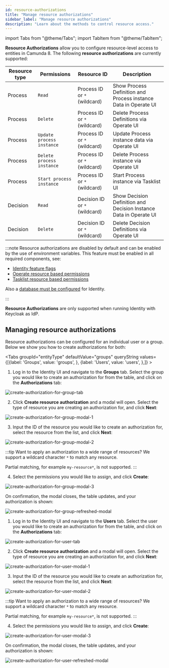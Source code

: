 ```yaml
---
id: resource-authorizations
title: "Manage resource authorizations"
sidebar_label: "Manage resource authorizations"
description: "Learn about the methods to control resource access."
---
```


import Tabs from "@theme/Tabs";
import TabItem from "@theme/TabItem";

**Resource Authorizations** allow you to configure resource-level access to entities in Camunda 8. The following **resource authorizations** are currently supported:

| Resource type | Permissions               | Resource ID                   | Description                                                       |
| ------------- | ------------------------- | ----------------------------- | ----------------------------------------------------------------- |
| Process       | `Read`                    | Process ID or `*` (wildcard)  | Show Process Definition and Process instance Data in Operate UI   |
| Process       | `Delete`                  | Process ID or `*` (wildcard)  | Delete Process Definitions via Operate UI                         |
| Process       | `Update process instance` | Process ID or `*` (wildcard)  | Update Process instance data via Operate UI                       |
| Process       | `Delete process instance` | Process ID or `*` (wildcard)  | Delete Process instance via Operate UI                            |
| Process       | `Start process instance`  | Process ID or `*` (wildcard)  | Start Process instance via Tasklist UI                            |
| Decision      | `Read`                    | Decision ID or `*` (wildcard) | Show Decision Definition and Decision Instance Data in Operate UI |
| Decision      | `Delete`                  | Decision ID or `*` (wildcard) | Delete Decision Definitions via Operate UI                        |

:::note
Resource authorizations are disabled by default and can be enabled by the use of environment variables. This feature must be enabled in all required components, see:

- [Identity feature flags](/self-managed/identity/miscellaneous/configuration-variables.md#feature-flags)
- [Operate resource based permissions](/self-managed/operate-deployment/operate-authentication.md#resource-based-permissions)
- [Tasklist resource based permissions](/self-managed/tasklist-deployment/tasklist-authentication.md#resource-based-permissions)

Also a [database must be configured](/self-managed/identity/miscellaneous/configuration-variables.md#database-configuration) for Identity.

:::

**Resource Authorizations** are only supported when running Identity with Keycloak as IdP.

## Managing resource authorizations

Resource authorizations can be configured for an individual user or a group. Below we show you how to create authorizations
for both:

<Tabs groupId="entityType" defaultValue="groups" queryString values={[{label: 'Groups', value: 'groups', }, {label: 'Users', value: 'users', },]} >
<TabItem value="groups">

1. Log in to the Identity UI and navigate to the **Groups** tab. Select the group you would like to create an authorization for from the table, and click on the **Authorizations** tab:

![create-authorization-for-group-tab](../img/create-authorization-for-group-tab.png)

2. Click **Create resource authorization** and a modal will open. Select the type of resource you are creating an authorization for, and click **Next**:

![create-authorization-for-group-modal-1](../img/create-authorization-for-group-modal-1.png)

3. Input the ID of the resource you would like to create an authorization for, select the resource from the list, and click **Next**:

![create-authorization-for-group-modal-2](../img/create-authorization-for-group-modal-2.png)

:::tip
Want to apply an authorization to a wide range of resources? We support a wildcard character `*` to match any resource.

Partial matching, for example `my-resource*`, is not supported.
:::

4. Select the permissions you would like to assign, and click **Create**:

![create-authorization-for-group-modal-3](../img/create-authorization-for-group-modal-3.png)

On confirmation, the modal closes, the table updates, and your authorization is shown:

![create-authorization-for-group-refreshed-modal](../img/create-authorization-for-group-refreshed-table.png)

</TabItem>
<TabItem value="users">

1. Log in to the Identity UI and navigate to the **Users** tab. Select the user you would like to create an authorization for from the table, and click on the **Authorizations** tab:

![create-authorization-for-user-tab](../img/create-authorization-for-user-tab.png)

2. Click **Create resource authorization** and a modal will open. Select the type of resource you are creating an authorization for, and click **Next**:

![create-authorization-for-user-modal-1](../img/create-authorization-for-user-modal-1.png)

3. Input the ID of the resource you would like to create an authorization for, select the resource from the list, and click **Next**:

![create-authorization-for-user-modal-2](../img/create-authorization-for-user-modal-2.png)

:::tip
Want to apply an authorization to a wide range of resources? We support a wildcard character `*` to match any resource.

Partial matching, for example `my-resource*`, is not supported.
:::

4. Select the permissions you would like to assign, and click **Create**:

![create-authorization-for-user-modal-3](../img/create-authorization-for-user-modal-3.png)

On confirmation, the modal closes, the table updates, and your authorization is shown:

![create-authorization-for-user-refreshed-modal](../img/create-authorization-for-user-refreshed-table.png)

</TabItem>
</Tabs>
